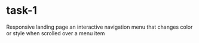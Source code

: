 # task-1
Responsive landing page
an interactive navigation menu that changes color or style when scrolled over a menu item 
